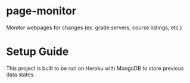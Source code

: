 # page-monitor
Monitor webpages for changes (ex. grade servers, course listings, etc.)

# Setup Guide
This project is built to be run on Heroku with MongoDB to store previous data states. 
